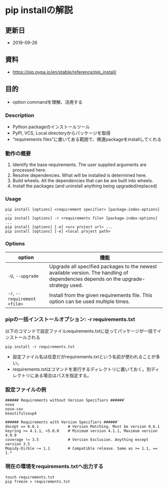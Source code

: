 # pip installの解説
## 更新日
- 2019-09-26

## 資料
- https://pip.pypa.io/en/stable/reference/pip_install/

## 目的
- option commandを理解、活用する

### Description
- Python packageのインストールツール
- PyPI, VCS, Local directoryからパッケージを取得
- “requirements files”に書いてある範囲で、関連packageをinstallしてくれる 

### 動作の概要
1. Identify the base requirements. The user supplied arguments are processed here.
2. Resolve dependencies. What will be installed is determined here.
3. Build wheels. All the dependencies that can be are built into wheels.
4. Install the packages (and uninstall anything being upgraded/replaced)

### Usage
```
pip install [options] <requirement specifier> [package-index-options] ...
pip install [options] -r <requirements file> [package-index-options] ...
pip install [options] [-e] <vcs project url> ...
pip install [options] [-e] <local project path>
```

### Options
|option|機能|
|------|----|
|`-U`, `--upgrade`|Upgrade all specified packages to the newest available version. The handling of dependencies depends on the upgrade-strategy used.|
|`-r`, `--requirement <file>`|Install from the given requirements file. This option can be used multiple times.|

### pipの一括インストールオプション: -r requirements.txt
以下のコマンドで設定ファイルrequirements.txtに従ってパッケージが一括でインストールされる

```
pip install -r requirements.txt
```

- 設定ファイル名は任意だがrequirements.txtという名前が使われることが多い。
- requirements.txtはコマンドを実行するディレクトリに置いておく。別ディレクトリにある場合はパスを指定する。

### 設定ファイルの例
```
###### Requirements without Version Specifiers ######`
nose
nose-cov
beautifulsoup4

###### Requirements with Version Specifiers ######`
docopt == 0.6.1             # Version Matching. Must be version 0.6.1
keyring >= 4.1.1, <5.0.0    # Minimum version 4.1.1, Maximum version 4.9.9
coverage != 3.5             # Version Exclusion. Anything except version 3.5
Mopidy-Dirble ~= 1.1        # Compatible release. Same as >= 1.1, == 1.*
```

### 現在の環境をrequirements.txtへ出力する
```
touch requirements.txt
pip freeze > requirements.txt
```
